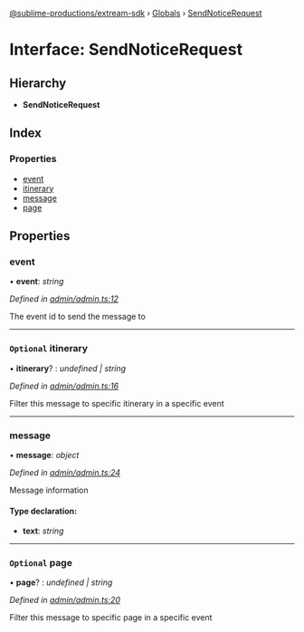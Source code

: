 [@sublime-productions/extream-sdk](../README.md) › [Globals](../globals.md) › [SendNoticeRequest](sendnoticerequest.md)

# Interface: SendNoticeRequest

## Hierarchy

* **SendNoticeRequest**

## Index

### Properties

* [event](sendnoticerequest.md#event)
* [itinerary](sendnoticerequest.md#optional-itinerary)
* [message](sendnoticerequest.md#message)
* [page](sendnoticerequest.md#optional-page)

## Properties

###  event

• **event**: *string*

*Defined in [admin/admin.ts:12](https://github.com/Extream-SaaS/ex-sdk/blob/991f539/src/admin/admin.ts#L12)*

The event id to send the message to

___

### `Optional` itinerary

• **itinerary**? : *undefined | string*

*Defined in [admin/admin.ts:16](https://github.com/Extream-SaaS/ex-sdk/blob/991f539/src/admin/admin.ts#L16)*

Filter this message to specific itinerary in a specific event

___

###  message

• **message**: *object*

*Defined in [admin/admin.ts:24](https://github.com/Extream-SaaS/ex-sdk/blob/991f539/src/admin/admin.ts#L24)*

Message information

#### Type declaration:

* **text**: *string*

___

### `Optional` page

• **page**? : *undefined | string*

*Defined in [admin/admin.ts:20](https://github.com/Extream-SaaS/ex-sdk/blob/991f539/src/admin/admin.ts#L20)*

Filter this message to specific page in a specific event
